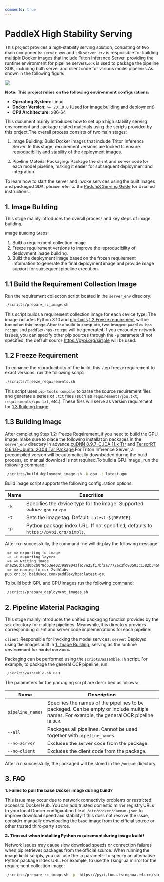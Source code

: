```yaml
---
comments: true
---
```


# PaddleX High Stability Serving

This project provides a high-stability serving solution, consisting of two main components: `server_env` and `sdk`.`server_env` is responsible for building multiple Docker images that include Triton Inference Server, providing the runtime environment for pipeline servers.`sdk` is used to package the pipeline SDK, including both server and client code for various model pipelines.As shown in the following figure:

<img src="https://github.com/cuicheng01/PaddleX_doc_images/blob/main/images/hps/hps_workflow_en.png?raw=true"/>


**Note: This project relies on the following environment configurations:**

- **Operating System**: Linux
- **Docker Version**: `>= 20.10.0` (Used for image building and deployment)
- **CPU Architecture**: x86-64

This  document  mainly introduces how to set up a high stability serving environment and package related materials using the scripts provided by this project.The overall process consists of two main stages:

1. Image Building: Build Docker images that include Triton Inference Server. In this stage, requirement versions are locked to ensure reproducibility and stability of the deployment images.

2. Pipeline Material Packaging: Package the client and server code for each model pipeline, making it easier for subsequent deployment and integration.

To learn how to start the server and invoke services using the built images and packaged SDK, please refer to the [PaddleX Serving Guide](https://paddlepaddle.github.io/PaddleX/latest/en/pipeline_deploy/serving.html) for detailed instructions.


## 1. Image Building

This stage mainly introduces the overall process and key steps of image building.

Image Building Steps:

1. Build a requirement collection image.
2. Freeze requirement versions to improve the reproducibility of deployment image building. 
3. Build the deployment image based on the frozen requirement information to generate the final deployment image and provide image support for subsequent pipeline execution. 


## 1.1 Build the Requirement Collection Image

Run the requirement collection script located in the `server_env` directory:

```bash
./scripts/prepare_rc_image.sh
```

This script builds a requirement collection image for each device type. The image includes Python 3.10 and [pip-tools](https://github.com/jazzband/pip-tools).[1.2 Freeze requirement](./README_en.md#12-freeze-requirement) will be based on this image.After the build is complete, two images: `paddlex-hps-rc:gpu` and `paddlex-hps-rc:cpu` will be generated.If you encounter network issues, you can specify other pip sources through the `-p` parameter.If not specified, the default source https://pypi.org/simple will be used.

## 1.2 Freeze Requirement

To enhance the reproducibility of the build, this step freeze requirement to exact versions. run the following script:

```bash
./scripts/freeze_requirements.sh
```

This script uses `pip-tools compile` to parse the source requirement files and generate a series of `.txt` files (such as `requirements/gpu.txt`, `requirements/cpu.txt`, etc.). These files will serve as version requirement for [1.3 Building Image](./README_en.md#13-building-image).

## 1.3 Building Image

After completing Step 1.2: Freeze Requirement, if you need to build the GPU image, make sure to place the following installation packages in the `server_env` directory in advance:[cuDNN 8.9.7-CUDA 11.x Tar](https://developer.nvidia.cn/rdp/cudnn-archive) and [TensorRT 8.6.1.6-Ubuntu 20.04 Tar Package](https://developer.nvidia.com/nvidia-tensorrt-8x-download).For Triton Inference Server, a precompiled version will be automatically downloaded during the build process, so manual download is not required.To build a GPU image , run the following command:

```bash
./scripts/build_deployment_image.sh -k gpu -t latest-gpu
```

Build image script supports the following configuration options:

<table>
<thead>
<tr>
<th>Name</th>
<th>Descrition</th>
</tr>
</thead>
<tbody>
<tr>
<td><code>-k</code></td>
<td>Specifies the device type for the image. Supported values: <code>gpu</code> or <code>cpu</code>.</td>
</tr>
<tr>
<td><code>-t</code></td>
<td>Sets the image tag. Default: <code>latest:${DEVICE}</code>.</td>
</tr>
<tr>
<td><code>-p</code></td>
<td>Python package index URL. If not specified, defaults to <code>https://pypi.org/simple</code>.</td>
</tr>
</tbody>
</table>

After run successfully, the command line will display the following message:

```text
 => => exporting to image                                                         
 => => exporting layers                                                      
 => => writing image  sha256:ba3d0b2b079d63ee0239a99043fec7e25f17bf2a7772ec2fc80503c1582b3459   
 => => naming to ccr-2vdh3abv-pub.cnc.bj.baidubce.com/paddlex/hps:latest-gpu   
```

To build both GPU and CPU images  run the following command:

```bash
./scripts/prepare_deployment_images.sh
```

## 2. Pipeline Material Packaging

This stage mainly introduces the unified packaging function provided by the `sdk` directory  for multiple  pipelines. Meanwhile, this directory provides corresponding client and server code implementations for each pipeline:

`client`: Responsible for invoking the model services.
`server`: Deployed using the images built in [1. Image Building](./README_en.md#1-image-building), serving as the runtime environment for model services.

Packaging can be performed using the `scripts/assemble.sh` script. For example, to package the general OCR pipeline, run:

```bash
./scripts/assemble.sh OCR
```

The parameters for the packaging script are described as follows:

<table>
<thead>
<tr>
<th>Name</th>
<th>Description</th>
</tr>
</thead>
<tbody>
<tr>
<td><code>pipeline_names</code></td>
<td>Specifies the names of the pipelines to be packaged. Can be empty or include multiple names. For example, the general OCR pipeline is <code>OCR</code>.</td>
</tr>
<tr>
<td><code>--all</code></td>
<td>Packages all pipelines. Cannot be used together with <code>pipeline_names</code>.</td>
</tr>
<tr>
<td><code>--no-server</code></td>
<td>Excludes the server code from the package.</td>
</tr>
<tr>
<td><code>--no-client</code></td>
<td>Excludes the client code from the package.</td>
</tr>
</tbody>
</table>

After run successfully, the packaged  will be stored in the `/output` directory.

## 3. FAQ

**1. Failed to pull the base Docker image during build?**

This issue may occur due to network connectivity problems or restricted access to Docker Hub. You can add trusted domestic mirror registry URLs to your local Docker configuration file at `/etc/docker/daemon.json` to improve download speed and stability.If this does not resolve the issue, consider manually downloading the base image from the official source or other trusted third-party source.


**2. Timeout when installing Python requirement during image build?**

Network issues may cause slow download speeds or connection failures when pip retrieves packages from the official source.
When running the image build scripts, you can use the `-p` parameter to specify an alternative Python package index URL. For example, to use the Tsinghua mirror for the requirement collection image:

```bash
./scripts/prepare_rc_image.sh -p  https://pypi.tuna.tsinghua.edu.cn/simple
```